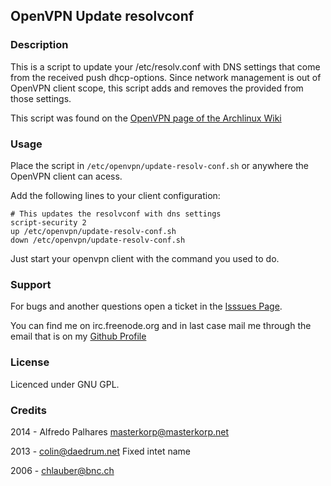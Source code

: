 OpenVPN Update resolvconf
-------------------------

### Description

This is a script to update your /etc/resolv.conf with DNS settings that
come from the received push dhcp-options. Since network management is out
of OpenVPN client scope, this script adds and removes the provided from
those settings.

This script was found on the [OpenVPN page of the Archlinux Wiki](https://wiki.archlinux.org/index.php/Openvpn#DNS)

### Usage

Place the script in ``/etc/openvpn/update-resolv-conf.sh`` or anywhere the
OpenVPN client can acess.

Add the following lines to your client configuration:
```
# This updates the resolvconf with dns settings
script-security 2
up /etc/openvpn/update-resolv-conf.sh
down /etc/openvpn/update-resolv-conf.sh
```

Just start your openvpn client with the command you used to do.

### Support

For bugs and another questions open a ticket in the [Isssues Page](https://github.com/masterkorp/openvpn-update-resolv-conf/issues).

You can find me on irc.freenode.org and in last case mail me through the email that is on my [Github Profile](https://github.com/masterkorp)

### License

Licenced under GNU GPL.

### Credits

2014 - Alfredo Palhares <masterkorp@masterkorp.net>

2013 - colin@daedrum.net Fixed intet name

2006 - chlauber@bnc.ch
